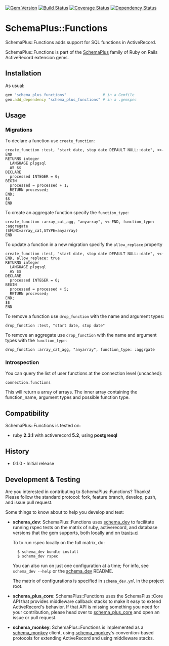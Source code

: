 [![Gem Version](https://badge.fury.io/rb/schema_plus_functions.svg)](http://badge.fury.io/rb/schema_plus_functions)
[![Build Status](https://secure.travis-ci.org/SchemaPlus/schema_plus_functions.svg)](http://travis-ci.org/SchemaPlus/schema_plus_functions)
[![Coverage Status](https://img.shields.io/coveralls/SchemaPlus/schema_plus_functions.svg)](https://coveralls.io/r/SchemaPlus/schema_plus_functions)
[![Dependency Status](https://gemnasium.com/SchemaPlus/schema_plus_functions.svg)](https://gemnasium.com/SchemaPlus/schema_plus_functions)

# SchemaPlus::Functions

SchemaPlus::Functions adds support for SQL functions in ActiveRecord.

SchemaPlus::Functions is part of the [SchemaPlus](https://github.com/SchemaPlus/) family of Ruby on Rails ActiveRecord extension gems.

## Installation

<!-- SCHEMA_DEV: TEMPLATE INSTALLATION - begin -->
<!-- These lines are auto-inserted from a schema_dev template -->
As usual:

```ruby
gem "schema_plus_functions"                # in a Gemfile
gem.add_dependency "schema_plus_functions" # in a .gemspec
```

<!-- SCHEMA_DEV: TEMPLATE INSTALLATION - end -->

## Usage

### Migrations

To declare a function use `create_function`:

    create_function :test, "start date, stop date DEFAULT NULL::date", <<-END
    RETURNS integer
      LANGUAGE plpgsql
      AS $$
    DECLARE
      processed INTEGER = 0;
    BEGIN
      processed = processed + 1;  
      RETURN processed;
    END;
    $$
    END

To create an aggregate function specify the `function_type`:

    create_function :array_cat_agg, "anyarray", <<-END, function_type: :aggregate
    (SFUNC=array_cat,STYPE=anyarray)
    END

To update a function in a new migration specify the `allow_replace` property

    create_function :test, "start date, stop date DEFAULT NULL::date", <<-END, allow_replace: true
    RETURNS integer
      LANGUAGE plpgsql
      AS $$
    DECLARE
      processed INTEGER = 0;
    BEGIN
      processed = processed + 5;  
      RETURN processed;
    END;
    $$
    END

To remove a function use `drop_function` with the name and argument types:

    drop_function :test, "start date, stop date"

To remove an aggregate use `drop_function` with the name and argument types with the `function_type`:

    drop_function :array_cat_agg, "anyarray", function_type: :aggrgate

### Introspection

You can query the list of user functions at the connection level (uncached):

    connection.functions

This will return a array of arrays. The inner array containing the function_name, argument types
and possible function type.

## Compatibility

SchemaPlus::Functions is tested on:

<!-- SCHEMA_DEV: MATRIX - begin -->
<!-- These lines are auto-generated by schema_dev based on schema_dev.yml -->
* ruby **2.3.1** with activerecord **5.2**, using **postgresql**

<!-- SCHEMA_DEV: MATRIX - end -->

## History

* 0.1.0 - Initial release

## Development & Testing

Are you interested in contributing to SchemaPlus::Functions?  Thanks!  Please follow
the standard protocol: fork, feature branch, develop, push, and issue pull
request.

Some things to know about to help you develop and test:

<!-- SCHEMA_DEV: TEMPLATE USES SCHEMA_DEV - begin -->
<!-- These lines are auto-inserted from a schema_dev template -->
* **schema_dev**:  SchemaPlus::Functions uses [schema_dev](https://github.com/SchemaPlus/schema_dev) to
  facilitate running rspec tests on the matrix of ruby, activerecord, and database
  versions that the gem supports, both locally and on
  [travis-ci](http://travis-ci.org/SchemaPlus/schema_plus_functions)

  To to run rspec locally on the full matrix, do:

        $ schema_dev bundle install
        $ schema_dev rspec

  You can also run on just one configuration at a time;  For info, see `schema_dev --help` or the [schema_dev](https://github.com/SchemaPlus/schema_dev) README.

  The matrix of configurations is specified in `schema_dev.yml` in
  the project root.


<!-- SCHEMA_DEV: TEMPLATE USES SCHEMA_DEV - end -->

<!-- SCHEMA_DEV: TEMPLATE USES SCHEMA_PLUS_CORE - begin -->
<!-- These lines are auto-inserted from a schema_dev template -->
* **schema_plus_core**: SchemaPlus::Functions uses the SchemaPlus::Core API that
  provides middleware callback stacks to make it easy to extend
  ActiveRecord's behavior.  If that API is missing something you need for
  your contribution, please head over to
  [schema_plus_core](https://github.com/SchemaPlus/schema_plus_core) and open
  an issue or pull request.

<!-- SCHEMA_DEV: TEMPLATE USES SCHEMA_PLUS_CORE - end -->

<!-- SCHEMA_DEV: TEMPLATE USES SCHEMA_MONKEY - begin -->
<!-- These lines are auto-inserted from a schema_dev template -->
* **schema_monkey**: SchemaPlus::Functions is implemented as a
  [schema_monkey](https://github.com/SchemaPlus/schema_monkey) client,
  using [schema_monkey](https://github.com/SchemaPlus/schema_monkey)'s
  convention-based protocols for extending ActiveRecord and using middleware stacks.

<!-- SCHEMA_DEV: TEMPLATE USES SCHEMA_MONKEY - end -->
